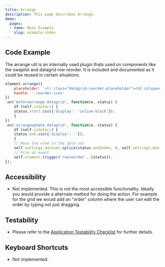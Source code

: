 ```yaml
---
title: Arrange
description: This page describes Arrange.
demo:
  pages:
  - name: Main Example
    slug: example-index
---
```


## Code Example

The arrange util is an internally used plugin thats used on components like the swaplist and datagrid row reorder. It is included and documented as it could be reused in certain situations.

```javascript
element.arrange({
    placeholder: '<tr class="datagrid-reorder-placeholder"><td colspan="'+ this.visibleColumns().length +'"></td></tr>',
    handle: '.reorder-icon'
})
.on('beforearrange.datagrid', function(e, status) {
    if (self.isSafari) {
    status.start.css({'display': 'inline-block'});
    }
})
.on('arrangeupdate.datagrid', function(e, status) {
    if (self.isSafari) {
    status.end.css({'display': ''});
    }
    // Move the elem in the data set
    self.settings.dataset.splice(status.endIndex, 0, self.settings.dataset.splice(status.startIndex, 1)[0]);
    // Fire an event
    self.element.trigger('rowreorder', [status]);
});
```

## Accessibility

- Not implemented. This is not the most accessible functionality. Ideally you would provide a alternate method for doing the action. For example for the grid we would add an "order" column where the user can edit the order by typing not just dragging.

## Testability

- Please refer to the [Application Testability Checklist](https://design.infor.com/resources/application-testability-checklist) for further details.

## Keyboard Shortcuts

- Not implemented.
